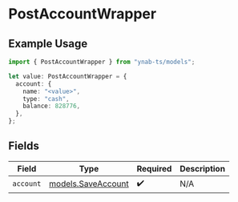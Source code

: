 # PostAccountWrapper

## Example Usage

```typescript
import { PostAccountWrapper } from "ynab-ts/models";

let value: PostAccountWrapper = {
  account: {
    name: "<value>",
    type: "cash",
    balance: 828776,
  },
};
```

## Fields

| Field                                          | Type                                           | Required                                       | Description                                    |
| ---------------------------------------------- | ---------------------------------------------- | ---------------------------------------------- | ---------------------------------------------- |
| `account`                                      | [models.SaveAccount](../models/saveaccount.md) | :heavy_check_mark:                             | N/A                                            |